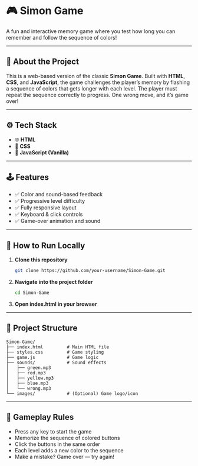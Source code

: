 # 🎮 Simon Game

A fun and interactive memory game where you test how long you can remember and follow the sequence of colors!

---

## 📌 About the Project

This is a web-based version of the classic **Simon Game**. Built with **HTML**, **CSS**, and **JavaScript**, the game challenges the player’s memory by flashing a sequence of colors that gets longer with each level. The player must repeat the sequence correctly to progress. One wrong move, and it’s game over!

---

## ⚙️ Tech Stack

- 🌐 **HTML**  
- 🎨 **CSS**  
- 🧠 **JavaScript (Vanilla)**

---

## 🕹️ Features

- ✅ Color and sound-based feedback  
- ✅ Progressive level difficulty  
- ✅ Fully responsive layout  
- ✅ Keyboard & click controls  
- ✅ Game-over animation and sound

---

## 🚀 How to Run Locally

1. **Clone this repository**
   ```bash
   git clone https://github.com/your-username/Simon-Game.git
   ```
2. **Navigate into the project folder**
   ```bash
   cd Simon-Game
   ```
3. **Open index.html in your browser**

---

## 📁 Project Structure

```text
Simon-Game/
├── index.html         # Main HTML file
├── styles.css         # Game styling
├── game.js            # Game logic
├── sounds/            # Sound effects
│   ├── green.mp3
│   ├── red.mp3
│   ├── yellow.mp3
│   ├── blue.mp3
│   └── wrong.mp3
└── images/            # (Optional) Game logo/icon
```

---

## 🎯 Gameplay Rules

- Press any key to start the game
- Memorize the sequence of colored buttons
- Click the buttons in the same order
- Each level adds a new color to the sequence
- Make a mistake? Game over — try again!
